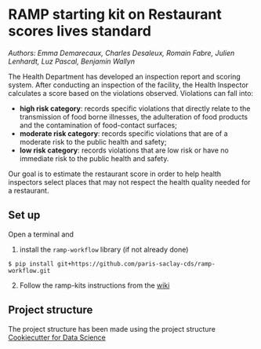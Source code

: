 # RAMP starting kit on Restaurant scores lives standard

_Authors: Emma Demarecaux, Charles Desaleux, Romain Fabre, Julien Lenhardt, Luz Pascal, Benjamin Wallyn_

The Health Department has developed an inspection report and scoring system. After conducting an inspection of the facility, the Health Inspector calculates a score based on the violations observed. Violations can fall into:
* **high risk category**: records specific violations that directly relate to the transmission of food borne illnesses, the adulteration of food products and the contamination of food-contact surfaces;
* **moderate risk category**: records specific violations that are of a moderate risk to the public health and safety;
* **low risk category**: records violations that are low risk or have no immediate risk to the public health and safety.

Our goal is to estimate the restaurant score in order to help health inspectors select places that may not respect the health quality needed for a restaurant.

## Set up

Open a terminal and

1. install the `ramp-workflow` library (if not already done)
  ```
  $ pip install git+https://github.com/paris-saclay-cds/ramp-workflow.git
  ```

2. Follow the ramp-kits instructions from the [wiki](https://github.com/paris-saclay-cds/ramp-workflow/wiki/Getting-started-with-a-ramp-kit)

## Project structure

The project structure has been made using the project structure [Cookiecutter for Data Science](https://drivendata.github.io/cookiecutter-data-science/)

